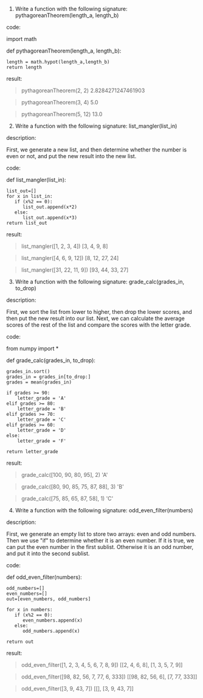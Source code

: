 1. Write a function with the following signature: pythagoreanTheorem(length_a, length_b)

code:

import math

def pythagoreanTheorem(length_a, length_b):

    length = math.hypot(length_a,length_b)
    return length
  
result:

> pythagoreanTheorem(2, 2)
2.8284271247461903

> pythagoreanTheorem(3, 4)
5.0

> pythagoreanTheorem(5, 12)
13.0




2. Write a function with the following signature: list_mangler(list_in)

description:

First, we generate a new list, and then determine whether the number is even or not, and put the new result into the new list.

code:

def list_mangler(list_in):

    list_out=[]
    for x in list_in:
       if (x%2 == 0):
          list_out.append(x*2)
       else:
          list_out.append(x*3)
    return list_out

result:

> list_mangler([1, 2, 3, 4])
[3, 4, 9, 8]

> list_mangler([4, 6, 9, 12])
[8, 12, 27, 24]

> list_mangler([31, 22, 11, 9])
[93, 44, 33, 27]




3. Write a function with the following signature: grade_calc(grades_in, to_drop)

description:

First, we sort the list from lower to higher, then drop the lower scores, and then put the new result into our list.
Next, we can calculate the average scores of the rest of the list and compare the scores with the letter grade.

code:

from numpy import *

def grade_calc(grades_in, to_drop):

    grades_in.sort()
    grades_in = grades_in[to_drop:]
    grades = mean(grades_in)

    if grades >= 90:
        letter_grade = 'A'
    elif grades >= 80:
        letter_grade = 'B'
    elif grades >= 70:
        letter_grade = 'C'
    elif grades >= 60:
        letter_grade = 'D'
    else:
        letter_grade = 'F'

    return letter_grade


result:

> grade_calc([100, 90, 80, 95], 2)
'A'

> grade_calc([80, 90, 85, 75, 87, 88], 3)
'B'

> grade_calc([75, 85, 65, 87, 58], 1)
'C'




4. Write a function with the following signature: odd_even_filter(numbers)

description:

First, we generate an empty list to store two arrays: even and odd numbers. Then we use "if" to determine whether it is an even number.
If it is true, we can put the even number in the first sublist. Otherwise it is an odd number, and put it into the second sublist.


code:

def odd_even_filter(numbers):

    odd_numbers=[]
    even_numbers=[]
    out=[even_numbers, odd_numbers]

    for x in numbers:
       if (x%2 == 0):
          even_numbers.append(x)
       else:
          odd_numbers.append(x)

    return out
    
result:

> odd_even_filter([1, 2, 3, 4, 5, 6, 7, 8, 9])
[[2, 4, 6, 8], [1, 3, 5, 7, 9]]

> odd_even_filter([98, 82, 56, 7, 77, 6, 333])
[[98, 82, 56, 6], [7, 77, 333]]

> odd_even_filter([3, 9, 43, 7])
[[], [3, 9, 43, 7]]
